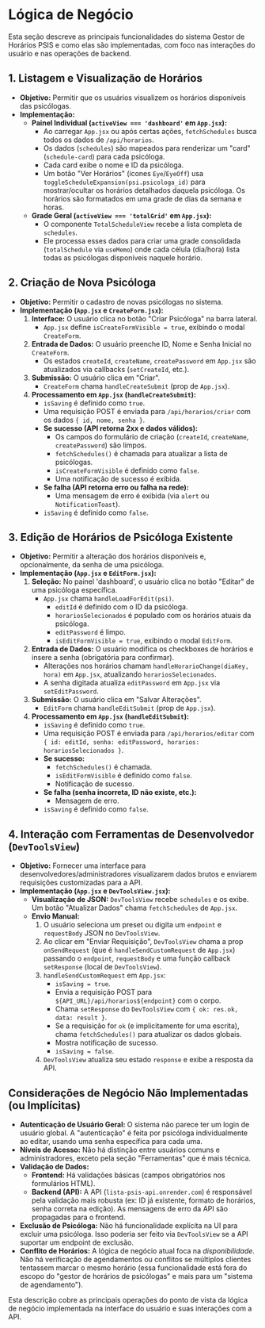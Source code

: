 # Lógica de Negócio

Esta seção descreve as principais funcionalidades do sistema Gestor de Horários PSIS e como elas são implementadas, com foco nas interações do usuário e nas operações de backend.

## 1. Listagem e Visualização de Horários

*   **Objetivo:** Permitir que os usuários visualizem os horários disponíveis das psicólogas.
*   **Implementação:**
    *   **Painel Individual (`activeView === 'dashboard'` em `App.jsx`):**
        *   Ao carregar `App.jsx` ou após certas ações, `fetchSchedules` busca todos os dados de `/api/horarios`.
        *   Os dados (`schedules`) são mapeados para renderizar um "card" (`schedule-card`) para cada psicóloga.
        *   Cada card exibe o nome e ID da psicóloga.
        *   Um botão "Ver Horários" (ícones `Eye`/`EyeOff`) usa `toggleScheduleExpansion(psi.psicologa_id)` para mostrar/ocultar os horários detalhados daquela psicóloga. Os horários são formatados em uma grade de dias da semana e horas.
    *   **Grade Geral (`activeView === 'totalGrid'` em `App.jsx`):**
        *   O componente `TotalScheduleView` recebe a lista completa de `schedules`.
        *   Ele processa esses dados para criar uma grade consolidada (`totalSchedule` via `useMemo`) onde cada célula (dia/hora) lista todas as psicólogas disponíveis naquele horário.

## 2. Criação de Nova Psicóloga

*   **Objetivo:** Permitir o cadastro de novas psicólogas no sistema.
*   **Implementação (`App.jsx` e `CreateForm.jsx`):**
    1.  **Interface:** O usuário clica no botão "Criar Psicóloga" na barra lateral.
        *   `App.jsx` define `isCreateFormVisible = true`, exibindo o modal `CreateForm`.
    2.  **Entrada de Dados:** O usuário preenche ID, Nome e Senha Inicial no `CreateForm`.
        *   Os estados `createId`, `createName`, `createPassword` em `App.jsx` são atualizados via callbacks (`setCreateId`, etc.).
    3.  **Submissão:** O usuário clica em "Criar".
        *   `CreateForm` chama `handleCreateSubmit` (prop de `App.jsx`).
    4.  **Processamento em `App.jsx` (`handleCreateSubmit`):**
        *   `isSaving` é definido como `true`.
        *   Uma requisição POST é enviada para `/api/horarios/criar` com os dados `{ id, nome, senha }`.
        *   **Se sucesso (API retorna 2xx e dados válidos):**
            *   Os campos do formulário de criação (`createId`, `createName`, `createPassword`) são limpos.
            *   `fetchSchedules()` é chamada para atualizar a lista de psicólogas.
            *   `isCreateFormVisible` é definido como `false`.
            *   Uma notificação de sucesso é exibida.
        *   **Se falha (API retorna erro ou falha na rede):**
            *   Uma mensagem de erro é exibida (via `alert` ou `NotificationToast`).
        *   `isSaving` é definido como `false`.

## 3. Edição de Horários de Psicóloga Existente

*   **Objetivo:** Permitir a alteração dos horários disponíveis e, opcionalmente, da senha de uma psicóloga.
*   **Implementação (`App.jsx` e `EditForm.jsx`):**
    1.  **Seleção:** No painel 'dashboard', o usuário clica no botão "Editar" de uma psicóloga específica.
        *   `App.jsx` chama `handleLoadForEdit(psi)`.
            *   `editId` é definido com o ID da psicóloga.
            *   `horariosSelecionados` é populado com os horários atuais da psicóloga.
            *   `editPassword` é limpo.
            *   `isEditFormVisible = true`, exibindo o modal `EditForm`.
    2.  **Entrada de Dados:** O usuário modifica os checkboxes de horários e insere a senha (obrigatória para confirmar).
        *   Alterações nos horários chamam `handleHorarioChange(diaKey, hora)` em `App.jsx`, atualizando `horariosSelecionados`.
        *   A senha digitada atualiza `editPassword` em `App.jsx` via `setEditPassword`.
    3.  **Submissão:** O usuário clica em "Salvar Alterações".
        *   `EditForm` chama `handleEditSubmit` (prop de `App.jsx`).
    4.  **Processamento em `App.jsx` (`handleEditSubmit`):**
        *   `isSaving` é definido como `true`.
        *   Uma requisição POST é enviada para `/api/horarios/editar` com `{ id: editId, senha: editPassword, horarios: horariosSelecionados }`.
        *   **Se sucesso:**
            *   `fetchSchedules()` é chamada.
            *   `isEditFormVisible` é definido como `false`.
            *   Notificação de sucesso.
        *   **Se falha (senha incorreta, ID não existe, etc.):**
            *   Mensagem de erro.
        *   `isSaving` é definido como `false`.

## 4. Interação com Ferramentas de Desenvolvedor (`DevToolsView`)

*   **Objetivo:** Fornecer uma interface para desenvolvedores/administradores visualizarem dados brutos e enviarem requisições customizadas para a API.
*   **Implementação (`App.jsx` e `DevToolsView.jsx`):**
    *   **Visualização de JSON:** `DevToolsView` recebe `schedules` e os exibe. Um botão "Atualizar Dados" chama `fetchSchedules` de `App.jsx`.
    *   **Envio Manual:**
        1.  O usuário seleciona um preset ou digita um `endpoint` e `requestBody` JSON no `DevToolsView`.
        2.  Ao clicar em "Enviar Requisição", `DevToolsView` chama a prop `onSendRequest` (que é `handleSendCustomRequest` de `App.jsx`) passando o `endpoint`, `requestBody` e uma função callback `setResponse` (local de `DevToolsView`).
        3.  `handleSendCustomRequest` em `App.jsx`:
            *   `isSaving = true`.
            *   Envia a requisição POST para `${API_URL}/api/horarios${endpoint}` com o corpo.
            *   Chama `setResponse` do `DevToolsView` com `{ ok: res.ok, data: result }`.
            *   Se a requisição for `ok` (e implicitamente for uma escrita), chama `fetchSchedules()` para atualizar os dados globais.
            *   Mostra notificação de sucesso.
            *   `isSaving = false`.
        4.  `DevToolsView` atualiza seu estado `response` e exibe a resposta da API.

## Considerações de Negócio Não Implementadas (ou Implícitas)

*   **Autenticação de Usuário Geral:** O sistema não parece ter um login de usuário global. A "autenticação" é feita por psicóloga individualmente ao editar, usando uma senha específica para cada uma.
*   **Níveis de Acesso:** Não há distinção entre usuários comuns e administradores, exceto pela seção "Ferramentas" que é mais técnica.
*   **Validação de Dados:**
    *   **Frontend:** Há validações básicas (campos obrigatórios nos formulários HTML).
    *   **Backend (API):** A API (`lista-psis-api.onrender.com`) é responsável pela validação mais robusta (ex: ID já existente, formato de horários, senha correta na edição). As mensagens de erro da API são propagadas para o frontend.
*   **Exclusão de Psicóloga:** Não há funcionalidade explícita na UI para excluir uma psicóloga. Isso poderia ser feito via `DevToolsView` se a API suportar um endpoint de exclusão.
*   **Conflito de Horários:** A lógica de negócio atual foca na *disponibilidade*. Não há verificação de agendamentos ou conflitos se múltiplos clientes tentassem marcar o mesmo horário (essa funcionalidade está fora do escopo do "gestor de horários de psicólogas" e mais para um "sistema de agendamento").

Esta descrição cobre as principais operações do ponto de vista da lógica de negócio implementada na interface do usuário e suas interações com a API.
